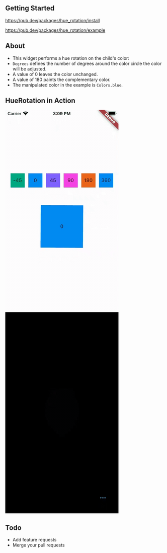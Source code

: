 ## Getting Started

https://pub.dev/packages/hue_rotation/install

https://pub.dev/packages/hue_rotation/example

## About

* This widget performs a hue rotation on the child's color:
* `Degrees` defines the number of degrees around the color circle the color will be adjusted.
* A value of 0 leaves the color unchanged.
* A value of 180 paints the complementary color.
* The manipulated color in the example is `Colors.blue`.

## HueRotation in Action

![Screenrecording](https://raw.githubusercontent.com/nohli/hue_rotation/master/assets/preview.gif)
![Screenrecording](https://raw.githubusercontent.com/nohli/hue_rotation/master/assets/breathe.gif)

## Todo

* Add feature requests
* Merge your pull requests
